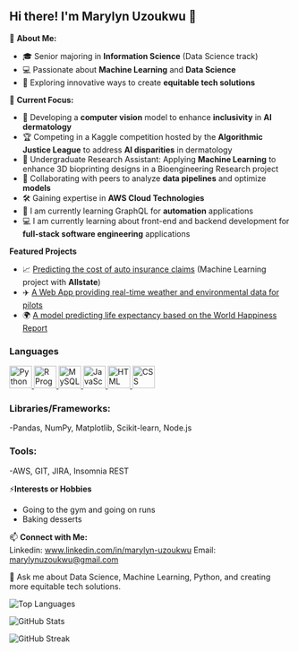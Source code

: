 ## Hi there! I'm Marylyn Uzoukwu  👋

🌟 **About Me:**  
- 🎓 Senior majoring in **Information Science** (Data Science track)  
- 💻 Passionate about **Machine Learning** and **Data Science**  
- 🚀 Exploring innovative ways to create **equitable tech solutions**
  

🌱 **Current Focus:**  
- 🤖 Developing a **computer vision** model to enhance **inclusivity** in **AI dermatology**
- 🏆 Competing in a Kaggle competition hosted by the **Algorithmic Justice League** to address **AI disparities** in dermatology
- 🧬 Undergraduate Research Assistant: Applying **Machine Learning** to enhance 3D bioprinting designs
  in a Bioengineering Research project 
- 🤝 Collaborating with peers to analyze **data pipelines** and optimize **models**  
- 🛠️ Gaining expertise in **AWS Cloud Technologies**
- 🌱 I am currently learning GraphQL for **automation** applications
- 💻 I am currently learning about front-end and backend development for **full-stack software engineering** applications

**Featured Projects**
- 📈 [Predicting the cost of auto insurance claims](https://github.com/Chibuzothon/Allstate1B) (Machine Learning project with **Allstate**)
- ✈️ [A Web App providing real-time weather and environmental data for pilots](https://github.com/Chibuzothon/INST-377-Final-Project-)
- 🌍 [A model predicting life expectancy based on the World Happiness Report](https://github.com/Chibuzothon/Cornell-ML-Final-Project)
  
  
### Languages 
<p>
  <a href="https://www.python.org/">
    <img src="https://upload.wikimedia.org/wikipedia/commons/c/c3/Python-logo-notext.svg" alt="Python" width="40" height="40"/>
  </a>
  <a href="https://www.r-project.org/">
    <img src="https://upload.wikimedia.org/wikipedia/commons/1/1b/R_logo.svg" alt="R Programming" width="40" height="40"/>
  </a>
  <a href="https://www.mysql.com/">
    <img src="https://upload.wikimedia.org/wikipedia/commons/0/0d/MySQL_logo.svg" alt="MySQL" width="40" height="40"/>
  </a>
  <a href="https://developer.mozilla.org/en-US/docs/Web/JavaScript">
    <img src="https://upload.wikimedia.org/wikipedia/commons/9/99/Unofficial_JavaScript_logo_2.svg" alt="JavaScript" width="40" height="40"/>
  </a>
  <a href="https://developer.mozilla.org/en-US/docs/Web/HTML">
    <img src="https://upload.wikimedia.org/wikipedia/commons/6/61/HTML5_logo_and_wordmark.svg" alt="HTML" width="40" height="40"/>
  </a>
  <a href="https://developer.mozilla.org/en-US/docs/Web/CSS">
    <img src="https://upload.wikimedia.org/wikipedia/commons/6/62/CSS3_logo.svg" alt="CSS" width="40" height="40"/>
  </a>
</p>


### Libraries/Frameworks:
-Pandas, NumPy, Matplotlib, Scikit-learn, Node.js


    
### Tools:
-AWS, GIT, JIRA, Insomnia REST


⚡**Interests or Hobbies**
- Going to the gym and going on runs
- Baking desserts
  

 📫 **Connect with Me:**  
Linkedin: www.linkedin.com/in/marylyn-uzoukwu
Email: marylynuzoukwu@gmail.com

💬 Ask me about Data Science, Machine Learning, Python, and creating more equitable tech solutions.


![Top Languages](https://github-readme-stats.vercel.app/api/top-langs/?username=Chibuzothon&layout=compact&theme=radical&count_private=true)


![GitHub Stats](https://github-readme-stats.vercel.app/api?username=Chibuzothon&show_icons=true&theme=radical&count_private=true)

![GitHub Streak](https://streak-stats.demolab.com/?user=Chibuzothon&theme=dark&hide_border=true)





